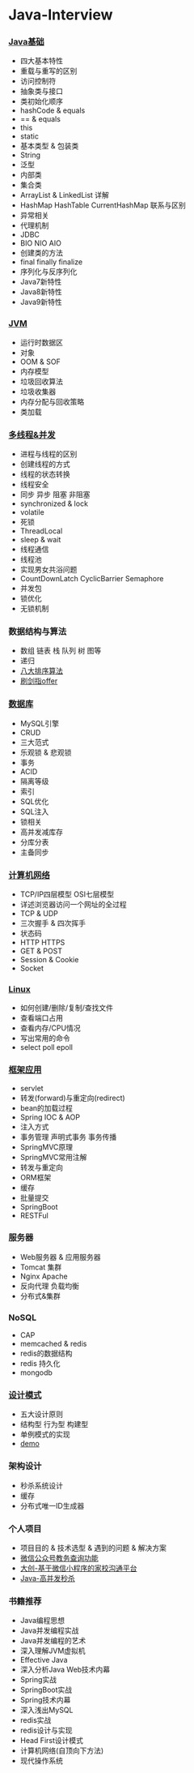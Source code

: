 # Java-Interview
### [Java基础](https://github.com/MelloChan/java-interview/blob/master/content/Java-Base.md)
- 四大基本特性
- 重载与重写的区别
- 访问控制符
- 抽象类与接口
- 类初始化顺序
- hashCode & equals
- == & equals
- this
- static
- 基本类型 & 包装类
- String
- 泛型
- 内部类
- 集合类
- ArrayList & LinkedList 详解
- HashMap HashTable CurrentHashMap 联系与区别
- 异常相关
- 代理机制
- JDBC
- BIO NIO AIO
- 创建类的方法
- final finally finalize
- 序列化与反序列化
- Java7新特性
- Java8新特性
- Java9新特性

### [JVM](https://github.com/MelloChan/java-interview/blob/master/content/JVM.md)
- 运行时数据区
- 对象
- OOM & SOF
- 内存模型
- 垃圾回收算法
- 垃圾收集器
- 内存分配与回收策略
- 类加载



### [多线程&并发](https://github.com/MelloChan/java-interview/blob/master/content/Thread-Concurrent.md)
- 进程与线程的区别
- 创建线程的方式
- 线程的状态转换
- 线程安全
- 同步 异步 阻塞 非阻塞
- synchronized & lock 
- volatile
- 死锁
- ThreadLocal
- sleep & wait 
- 线程通信
- 线程池
- 实现男女共浴问题  
- CountDownLatch CyclicBarrier Semaphore
- 并发包  
- 锁优化
- 无锁机制

### 数据结构与算法
- 数组 链表 栈 队列 树 图等
- 递归
- [八大排序算法](https://github.com/MelloChan/java-interview/blob/master/java-exam/src/algorithm)
- [刷剑指offer](https://github.com/MelloChan/interviews-coding)

### [数据库](https://github.com/MelloChan/java-interview/blob/master/content/DB.md)
- MySQL引擎
- CRUD
- 三大范式
- 乐观锁 & 悲观锁
- 事务
- ACID
- 隔离等级
- 索引
- SQL优化
- SQL注入
- 锁相关
- 高并发减库存
- 分库分表
- 主备同步

### [计算机网络](https://github.com/MelloChan/java-interview/blob/master/content/Network.md)
- TCP/IP四层模型 OSI七层模型
- 详述浏览器访问一个网址的全过程  
- TCP & UDP
- 三次握手 & 四次挥手
- 状态码
- HTTP HTTPS
- GET & POST 
- Session & Cookie
- Socket

### [Linux](https://github.com/MelloChan/java-interview/blob/master/content/Linux.md)
- 如何创建/删除/复制/查找文件
- 查看端口占用
- 查看内存/CPU情况
- 写出常用的命令
- select poll epoll

### [框架应用](https://github.com/MelloChan/java-interview/blob/master/content/Framework.md)
- servlet
- 转发(forward)与重定向(redirect) 
- bean的加载过程
- Spring IOC & AOP
- 注入方式
- 事务管理 声明式事务 事务传播
- SpringMVC原理
- SpringMVC常用注解
- 转发与重定向
- ORM框架
- 缓存
- 批量提交
- SpringBoot
- RESTFul

### 服务器
- Web服务器 & 应用服务器
- Tomcat 集群
- Nginx Apache
- 反向代理 负载均衡  
- 分布式&集群 

### NoSQL
- CAP
- memcached & redis
- redis的数据结构
- redis 持久化
- mongodb

### [设计模式](https://github.com/MelloChan/java-interview/blob/master/content/Java-Design.md)
- 五大设计原则
- 结构型 行为型 构建型
- 单例模式的实现
- [demo](https://github.com/MelloChan/java-design)

### 架构设计
- 秒杀系统设计
- 缓存
- 分布式唯一ID生成器

### 个人项目
- 项目目的 & 技术选型 & 遇到的问题 & 解决方案
- [微信公众号教务查询功能](https://www.melloyuki.cn/jwxt/login.html)
- [大创-基于微信小程序的家校沟通平台](https://github.com/MelloChan/family-school)
- [Java-高并发秒杀](https://github.com/MelloChan/seckill)

### 书籍推荐
- Java编程思想
- Java并发编程实战
- Java并发编程的艺术
- 深入理解JVM虚拟机
- Effective Java
- 深入分析Java Web技术内幕
- Spring实战
- SpringBoot实战
- Spring技术内幕
- 深入浅出MySQL
- redis实战
- redis设计与实现
- Head First设计模式
- 计算机网络(自顶向下方法)
- 现代操作系统